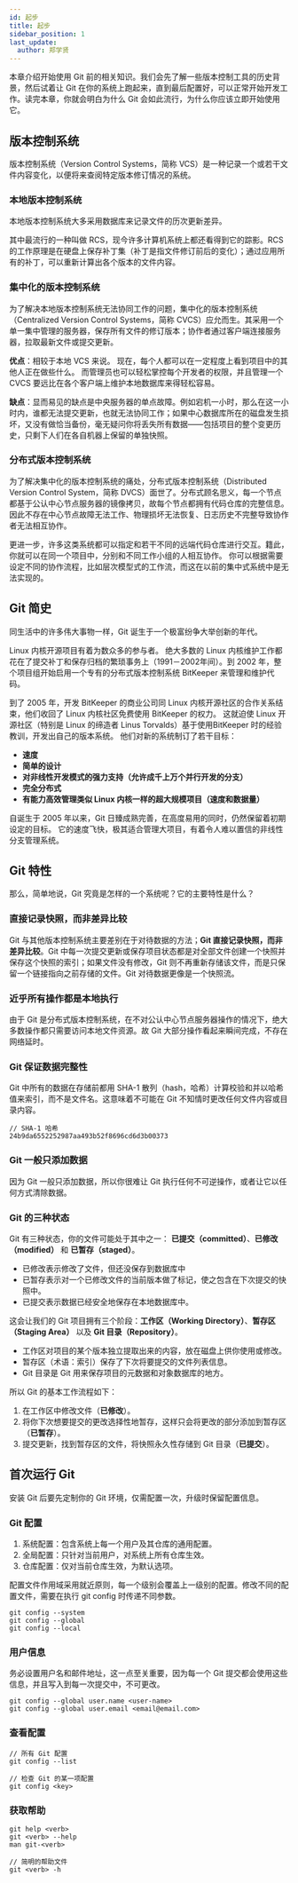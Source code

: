```yaml
---
id: 起步
title: 起步
sidebar_position: 1
last_update:
  author: 郑学贤
---
```


本章介绍开始使用 Git 前的相关知识。我们会先了解一些版本控制工具的历史背景，然后试着让 Git 在你的系统上跑起来，直到最后配置好，可以正常开始开发工作。读完本章，你就会明白为什么 Git 会如此流行，为什么你应该立即开始使用它。

## 版本控制系统

版本控制系统（Version Control Systems，简称 VCS）是一种记录一个或若干文件内容变化，以便将来查阅特定版本修订情况的系统。

### 本地版本控制系统

本地版本控制系统大多采用数据库来记录文件的历次更新差异。

其中最流行的一种叫做 RCS，现今许多计算机系统上都还看得到它的踪影。RCS 的工作原理是在硬盘上保存补丁集（补丁是指文件修订前后的变化）；通过应用所有的补丁，可以重新计算出各个版本的文件内容。

### 集中化的版本控制系统

为了解决本地版本控制系统无法协同工作的问题，集中化的版本控制系统（Centralized Version Control Systems，简称 CVCS）应允而生。其采用一个单一集中管理的服务器，保存所有文件的修订版本；协作者通过客户端连接服务器，拉取最新文件或提交更新。

**优点**：相较于本地 VCS 来说。 现在，每个人都可以在一定程度上看到项目中的其他人正在做些什么。 而管理员也可以轻松掌控每个开发者的权限，并且管理一个 CVCS 要远比在各个客户端上维护本地数据库来得轻松容易。

**缺点**：显而易见的缺点是中央服务器的单点故障。例如宕机一小时，那么在这一小时内，谁都无法提交更新，也就无法协同工作；如果中心数据库所在的磁盘发生损坏，又没有做恰当备份，毫无疑问你将丢失所有数据——包括项目的整个变更历史，只剩下人们在各自机器上保留的单独快照。

### 分布式版本控制系统

为了解决集中化的版本控制系统的痛处，分布式版本控制系统（Distributed Version Control System，简称 DVCS）面世了。分布式顾名思义，每一个节点都基于公认中心节点服务器的镜像拷贝，故每个节点都拥有代码仓库的完整信息。因此不存在中心节点故障无法工作、物理损坏无法恢复、日志历史不完整导致协作者无法相互协作。

更进一步，许多这类系统都可以指定和若干不同的远端代码仓库进行交互。籍此，你就可以在同一个项目中，分别和不同工作小组的人相互协作。 你可以根据需要设定不同的协作流程，比如层次模型式的工作流，而这在以前的集中式系统中是无法实现的。

## Git 简史

同生活中的许多伟大事物一样，Git 诞生于一个极富纷争大举创新的年代。

Linux 内核开源项目有着为数众多的参与者。 绝大多数的 Linux 内核维护工作都花在了提交补丁和保存归档的繁琐事务上（1991－2002年间）。到 2002 年，整个项目组开始启用一个专有的分布式版本控制系统 BitKeeper 来管理和维护代码。

到了 2005 年，开发 BitKeeper 的商业公司同 Linux 内核开源社区的合作关系结束，他们收回了 Linux 内核社区免费使用 BitKeeper 的权力。 这就迫使 Linux 开源社区（特别是 Linux 的缔造者 Linus Torvalds）基于使用BitKeeper 时的经验教训，开发出自己的版本系统。 他们对新的系统制订了若干目标：

- **速度**
- **简单的设计**
- **对非线性开发模式的强力支持（允许成千上万个并行开发的分支）**
- **完全分布式**
- **有能力高效管理类似 Linux 内核一样的超大规模项目（速度和数据量）**

自诞生于 2005 年以来，Git 日臻成熟完善，在高度易用的同时，仍然保留着初期设定的目标。 它的速度飞快，极其适合管理大项目，有着令人难以置信的非线性分支管理系统。

## Git 特性

那么，简单地说，Git 究竟是怎样的一个系统呢？它的主要特性是什么？

### 直接记录快照，而非差异比较

Git 与其他版本控制系统主要差别在于对待数据的方法；**Git 直接记录快照，而非差异比较**。Git 中每一次提交更新或保存项目状态都是对全部文件创建一个快照并保存这个快照的索引；如果文件没有修改，Git 则不再重新存储该文件，而是只保留一个链接指向之前存储的文件。Git 对待数据更像是一个快照流。

### 近乎所有操作都是本地执行

由于 Git 是分布式版本控制系统，在不对公认中心节点服务器操作的情况下，绝大多数操作都只需要访问本地文件资源。故 Git 大部分操作看起来瞬间完成，不存在网络延时。

### Git 保证数据完整性

Git 中所有的数据在存储前都用 SHA-1 散列（hash，哈希）计算校验和并以哈希值来索引，而不是文件名。这意味着不可能在 Git 不知情时更改任何文件内容或目录内容。

```shell
// SHA-1 哈希
24b9da6552252987aa493b52f8696cd6d3b00373
```

### Git 一般只添加数据

因为 Git 一般只添加数据，所以你很难让 Git 执行任何不可逆操作，或者让它以任何方式清除数据。

### Git 的三种状态

Git 有三种状态，你的文件可能处于其中之一： **已提交（committed）**、**已修改（modified）** 和 **已暂存（staged）**。

- 已修改表示修改了文件，但还没保存到数据库中
- 已暂存表示对一个已修改文件的当前版本做了标记，使之包含在下次提交的快照中。
- 已提交表示数据已经安全地保存在本地数据库中。

这会让我们的 Git 项目拥有三个阶段：**工作区（Working Directory）**、**暂存区（Staging Area）** 以及 **Git 目录（Repository）**。

- 工作区对项目的某个版本独立提取出来的内容，放在磁盘上供你使用或修改。
- 暂存区（术语：索引）保存了下次将要提交的文件列表信息。
- Git 目录是 Git 用来保存项目的元数据和对象数据库的地方。

所以 Git 的基本工作流程如下：

1. 在工作区中修改文件（**已修改**）。
2. 将你下次想要提交的更改选择性地暂存，这样只会将更改的部分添加到暂存区（**已暂存**）。
3. 提交更新，找到暂存区的文件，将快照永久性存储到 Git 目录（**已提交**）。

## 首次运行 Git

安装 Git 后要先定制你的 Git 环境，仅需配置一次，升级时保留配置信息。

### Git 配置

1. 系统配置：包含系统上每一个用户及其仓库的通用配置。
2. 全局配置：只针对当前用户，对系统上所有仓库生效。
3. 仓库配置：仅对当前仓库生效，为默认选项。

配置文件作用域采用就近原则，每一个级别会覆盖上一级别的配置。修改不同的配置文件，需要在执行 git config 时传递不同参数。

```shell
git config --system
git config --global
git config --local
```

### 用户信息

务必设置用户名和邮件地址，这一点至关重要，因为每一个 Git 提交都会使用这些信息，并且写入到每一次提交中，不可更改。

```shell
git config --global user.name <user-name>
git config --global user.email <email@email.com>
```

### 查看配置

```shell
// 所有 Git 配置
git config --list

// 检查 Git 的某一项配置
git config <key> 
```

### 获取帮助

```shell
git help <verb>
git <verb> --help
man git-<verb>

// 简明的帮助文件
git <verb> -h
```
